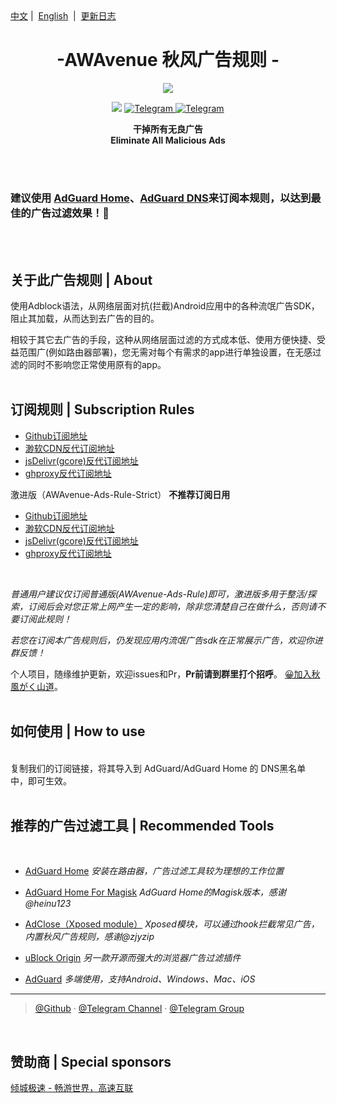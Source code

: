 <div align="left">
<a href="/README.md">中文</a>&nbsp;|&nbsp;
<a href="/README_en-US.md">English</a> &nbsp;|&nbsp;
<a href="/README_Update.md">更新日志</a> 
</div>




<h1 align="center">-AWAvenue 秋风广告规则 -</h1>

<p align="center">
   <img src="https://gcore.jsdelivr.net/gh/TG-Twilight/AWAvenue-Ads-Rule@main/Files/AWAvenue-Ads-Rule.png">
</p>
<p align="center">
 <img src="https://img.shields.io/github/stars/TG-Twilight/AWAvenue-Ads-Rule?style=for-the-badge&colorA=FFEBEB&colorB=FFD9DC&logo=github&logoColor=black">
  <a href="https://t.me/AWAvenueAdsRule">
    <img src="https://img.shields.io/badge/dynamic/json?style=for-the-badge&colorA=DAE9FC&colorB=056DE8&label=%E9%A2%91%E9%81%93&logo=telegram&query=%24.data.totalSubs&url=https%3A%2F%2Fapi.spencerwoo.com%2Fsubstats%2F%3Fsource%3Dtelegram%26queryKey%3DAWAvenueAdsRule" alt="Telegram">
  </a>
  <a href="https://t.me/AWAvenueAdsCheat">
    <img src="https://img.shields.io/badge/dynamic/json?style=for-the-badge&colorA=DAE9FC&colorB=056DE8&label=%E7%BE%A4%E8%81%8A&logo=telegram&query=%24.data.totalSubs&url=https%3A%2F%2Fapi.spencerwoo.com%2Fsubstats%2F%3Fsource%3Dtelegram%26queryKey%3DAWAvenueAdsChat" alt="Telegram">
  </a>
</p>


<p align="center"><b>干掉所有无良广告<br>Eliminate All Malicious Ads</b></p>
<br />
<br />

### 建议使用 [AdGuard Home](https://github.com/AdguardTeam/AdGuardHome)、[AdGuard DNS](https://adguard-dns.io/zh_cn/welcome.html)来订阅本规则，以达到最佳的广告过滤效果！🐼

<br />
<br />

## 关于此广告规则 | About

使用Adblock语法，从网络层面对抗(拦截)Android应用中的各种流氓广告SDK，阻止其加载，从而达到去广告的目的。

相较于其它去广告的手段，这种从网络层面过滤的方式成本低、使用方便快捷、受益范围广(例如路由器部署)，您无需对每个有需求的app进行单独设置，在无感过滤的同时不影响您正常使用原有的app。
<br />
<br />
## 订阅规则 | Subscription Rules
- [Github订阅地址](https://raw.githubusercontent.com/TG-Twilight/AWAvenue-Ads-Rule/main/AWAvenue-Ads-Rule.txt)
- [渺软CDN反代订阅地址](https://jsd.onmicrosoft.cn/gh/TG-Twilight/AWAvenue-Ads-Rule@main/AWAvenue-Ads-Rule.txt)
- [jsDelivr(gcore)反代订阅地址](https://gcore.jsdelivr.net/gh/TG-Twilight/AWAvenue-Ads-Rule@main/AWAvenue-Ads-Rule.txt)
- [ghproxy反代订阅地址](https://mirror.ghproxy.com/https://raw.githubusercontent.com/TG-Twilight/AWAvenue-Ads-Rule/main/AWAvenue-Ads-Rule.txt)


激进版（AWAvenue-Ads-Rule-Strict） **不推荐订阅日用**
- [Github订阅地址](https://raw.githubusercontent.com/TG-Twilight/AWAvenue-Ads-Rule/main/AWAvenue-Ads-Rule-Strict.txt)
- [渺软CDN反代订阅地址](https://jsd.onmicrosoft.cn/gh/TG-Twilight/AWAvenue-Ads-Rule@main/AWAvenue-Ads-Rule-Strict.txt)
- [jsDelivr(gcore)反代订阅地址](https://gcore.jsdelivr.net/gh/TG-Twilight/AWAvenue-Ads-Rule@main/AWAvenue-Ads-Rule.txt)
- [ghproxy反代订阅地址](https://mirror.ghproxy.com/https://raw.githubusercontent.com/TG-Twilight/AWAvenue-Ads-Rule/main/AWAvenue-Ads-Rule-Strict.txt)
 <br />
 
 *普通用户建议仅订阅普通版(AWAvenue-Ads-Rule)即可，激进版多用于整活/探索，订阅后会对您正常上网产生一定的影响，除非您清楚自己在做什么，否则请不要订阅此规则！*

 *若您在订阅本广告规则后，仍发现应用内流氓广告sdk在正常展示广告，欢迎你进群反馈！*

个人项目，随缘维护更新，欢迎issues和Pr，**Pr前请到群里打个招呼**。   [😀加入秋風がく山道](https://t.me/AWAvenueAdsChat)。
<br />
<br />
## 如何使用 | How to use
<br />
复制我们的订阅链接，将其导入到 AdGuard/AdGuard Home 的 DNS黑名单 中，即可生效。
<br />
<br />

## 推荐的广告过滤工具 | Recommended Tools

<br />

- [AdGuard Home](https://github.com/AdguardTeam/AdGuardHome)    *安装在路由器，广告过滤工具较为理想的工作位置*

- [AdGuard Home For Magisk](https://github.com/TG-Twilight/AWAvenue-Ads-Rule/releases/tag/%F0%9F%8E%891.2.5-release)   *AdGuard Home的Magisk版本，感谢@heinu123*

- [AdClose（Xposed module）](https://t.me/Reese_XPModule)    *Xposed模块，可以通过hook拦截常见广告，内置秋风广告规则，感谢@zjyzip*

- [uBlock Origin](https://ublockorigin.com/)    *另一款开源而强大的浏览器广告过滤插件*

- [AdGuard](https://adguard.com/)    *多端使用，支持Android、Windows、Mac、iOS*


---

> [@Github](https://github.com/TG-Twilight/AWAvenue-Ads-Rule) · [@Telegram Channel](https://t.me/AWAvenueAdsRule) · [@Telegram Group](https://t.me/AWAvenueAdsChat)

<br />

## 赞助商 | Special sponsors

[倾城极速 - 畅游世界，高速互联](https://x7a4ds7s.wcnmdmht.biz/#/register?code=prbbRzx9)
